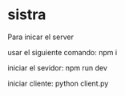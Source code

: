 # sistra

Para inicar el server

usar el siguiente comando: npm i

iniciar el sevidor: npm run dev

iniciar cliente: python client.py